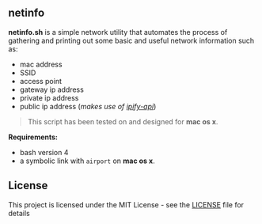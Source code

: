 ## netinfo

**netinfo.sh** is a simple network utility that automates the process of gathering and printing out some basic and useful network information such as: 
*   mac address
*   SSID
*   access point
*   gateway ip address
*   private ip address
*   public ip address (_makes use of [ipify-api](https://www.ipify.org/)_)

>This script has been tested on and designed for **mac os x**. 

**Requirements:**
*   bash version 4
*   a symbolic link with `airport` on **mac os x**.

## License

This project is licensed under the MIT License - see the [LICENSE](LICENSE) file for details
